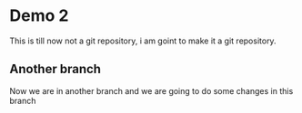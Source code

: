 # Demo 2

This is till now not a git repository, i am goint to make it a git repository.

## Another branch

Now we are in another branch and we are going to do some changes in this branch

